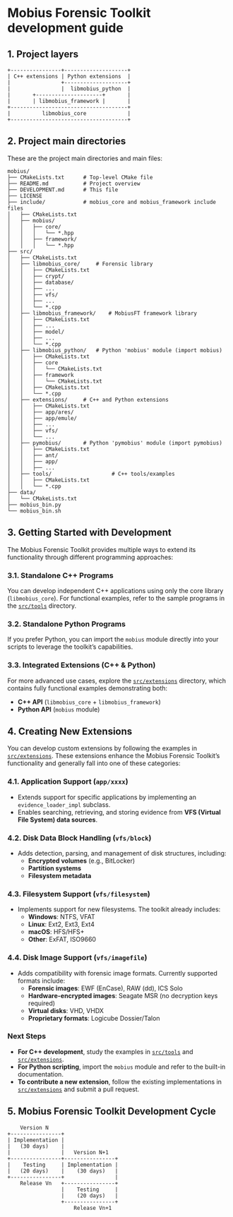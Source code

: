 # Mobius Forensic Toolkit development guide

## 1. **Project layers**

```
+----------------+--------------------+
| C++ extensions | Python extensions  |
|                +--------------------+
|                |  libmobius_python  |
|       +---------------------+       |
|       | libmobius_framework |       |
+-------------------------------------+
|          libmobius_core             |
+-------------------------------------+
```

## 2. **Project main directories**

These are the project main directories and main files:

```text
mobius/
├── CMakeLists.txt		# Top-level CMake file
├── README.md			# Project overview
├── DEVELOPMENT.md		# This file
├── LICENSE
├── include/			# mobius_core and mobius_framework include files
│   ├── CMakeLists.txt
│   ├── mobius/
│   │   ├── core/
│   │   │   └── *.hpp
│   │   ├── framework/
│   │   │   └── *.hpp
├── src/
│   ├── CMakeLists.txt
│   ├── libmobius_core/		# Forensic library
│   │   ├── CMakeLists.txt
│   │   ├── crypt/
│   │   ├── database/
│   │   ├── ...
│   │   ├── vfs/
│   │   ├── ...
│   │   └── *.cpp
│   ├── libmobius_framework/	# MobiusFT framework library
│   │   ├── CMakeLists.txt
│   │   ├── ...
│   │   ├── model/
│   │   ├── ...
│   │   └── *.cpp
│   ├── libmobius_python/	# Python 'mobius' module (import mobius)
│   │   ├── CMakeLists.txt
│   │   ├── core
│   │   │   └── CMakeLists.txt
│   │   ├── framework
│   │   │   └── CMakeLists.txt
│   │   ├── CMakeLists.txt
│   │   └── *.cpp
│   ├── extensions/		# C++ and Python extensions
│   │   ├── CMakeLists.txt
│   │   ├── app/ares/
│   │   ├── app/emule/
│   │   ├── ...
│   │   ├── vfs/
│   │   └── ...
│   ├── pymobius/		# Python 'pymobius' module (import pymobius)
│   │   ├── CMakeLists.txt
│   │   ├── ant/
│   │   ├── app/
│   │   ├── ...
│   ├── tools/                   # C++ tools/examples
│   │   ├── CMakeLists.txt
│   │   └── *.cpp
├── data/
│   └── CMakeLists.txt
├── mobius_bin.py
└── mobius_bin.sh
```

## 3. **Getting Started with Development**

The Mobius Forensic Toolkit provides multiple ways to extend its functionality through different programming approaches:  

### 3.1. **Standalone C++ Programs**  
You can develop independent C++ applications using only the core library (`libmobius_core`). For functional examples, refer to the sample programs in the [`src/tools`](src/tools) directory.  

### 3.2. **Standalone Python Programs**  
If you prefer Python, you can import the `mobius` module directly into your scripts to leverage the toolkit’s capabilities.  

### 3.3. **Integrated Extensions (C++ & Python)**  
For more advanced use cases, explore the [`src/extensions`](src/extensions) directory, which contains fully functional examples demonstrating both:  
- **C++ API** (`libmobius_core` + `libmobius_framework`)  
- **Python API** (`mobius` module)  

## 4. **Creating New Extensions**  
You can develop custom extensions by following the examples in [`src/extensions`](src/extensions). These extensions enhance the Mobius Forensic Toolkit’s functionality and generally fall into one of these categories:  

### 4.1. **Application Support (`app/xxxx`)**  
- Extends support for specific applications by implementing an `evidence_loader_impl` subclass.  
- Enables searching, retrieving, and storing evidence from **VFS (Virtual File System) data sources**.  

### 4.2. **Disk Data Block Handling (`vfs/block`)**  
- Adds detection, parsing, and management of disk structures, including:  
  - **Encrypted volumes** (e.g., BitLocker)  
  - **Partition systems**  
  - **Filesystem metadata**  

### 4.3. **Filesystem Support (`vfs/filesystem`)**  
- Implements support for new filesystems. The toolkit already includes:  
  - **Windows**: NTFS, VFAT  
  - **Linux**: Ext2, Ext3, Ext4
  - **macOS**: HFS/HFS+  
  - **Other**: ExFAT, ISO9660  

### 4.4. **Disk Image Support (`vfs/imagefile`)**  
- Adds compatibility with forensic image formats. Currently supported formats include:  
  - **Forensic images**: EWF (EnCase), RAW (dd), ICS Solo  
  - **Hardware-encrypted images**: Seagate MSR (no decryption keys required)  
  - **Virtual disks**: VHD, VHDX  
  - **Proprietary formats**: Logicube Dossier/Talon  

### **Next Steps**  
- **For C++ development**, study the examples in [`src/tools`](src/tools) and [`src/extensions`](src/extensions).  
- **For Python scripting**, import the `mobius` module and refer to the built-in documentation.  
- **To contribute a new extension**, follow the existing implementations in [`src/extensions`](src/extensions) and submit a pull request.  

## 5. **Mobius Forensic Toolkit Development Cycle**

```text
    Version N
+----------------+
| Implementation |
|   (30 days)    |
|                |   Version N+1
+----------------+----------------+
|    Testing     | Implementation |
|   (20 days)    |    (30 days)   |
+----------------+                |
    Release Vn   +----------------+
                 |    Testing     |
                 |    (20 days)   |
                 +----------------+
                     Release Vn+1
```
